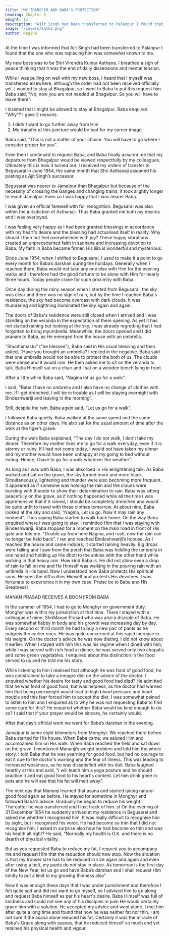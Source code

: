 ```yaml
---
title: "MY TRANSFER AND BABA’S PROTECTION"
heading: Chapter 5
weight: 12
description: "Ajit Singh had been transferred to Palanpur I found that the one who was replacing him was somewhat known to me"
image: "/covers/katha.png"
author: Nagina
---
```



At the time I was informed that Ajit Singh had been transferred to Palanpur I found that the one who was replacing him was somewhat known to me. 

My new boss was to be Shri Virendra Kumar Asthana. I breathed a sigh of peace thinking that it was the end of daily dissensions and mental tension.

While I was pulling on well with my new boss, I heard that I myself was transferred elsewhere, although the order had not been received officially yet. I wanted to stay at Bhagalpur, so I went to Baba to put this request him. Baba said, "No, now you are not needed at Bhagalpur. So you will have to leave there".

I insisted that I might be allowed to stay at Bhagalpur. Baba enquired "Why"? I gave 2 reasons.

1. I didn't want to go further away from Him
2. My transfer at this juncture would be bad for my career image

Baba said, "This is not a matter of your choice. You will have to go where I consider proper for you”.

Even then I continued to request Baba, and Baba finally assured me that my departure from Bhagalpur would be viewed respectfully by my colleagues. Ultimately this is how it turned out. I received my orders of transfer to Begusarai in June 1954, the same month that Shri Asthanaji assumed his posting as Ajit Singh’s successor.

Begusarai was nearer to Jamalpur than Bhagalpur but because of the necessity of crossing the Ganges and changing trains, it took slightly longer to reach Jamalpur. Even so I was happy that I was nearer Baba. 

I was given an official farewell with full recognition. Begusarai was also within the jurisdiction of Asthanaji. Thus Baba granted me both my desires and I was overjoyed. 

I was feeling very happy as I had been granted blessings in accordance with my heart's desire and the blessing had actualised itself in reality. Why should I then not feel overwhelmed with joy? These happy vibrations created an unprecedented faith in sadhana and increasing devotion to Baba. My faith in Baba became firmer. His liila is wonderful and mysterious. 

Since June 1954, when I shifted to Begusarai, I used to make it a point to go every month for Baba’s darshan during the holidays. Generally when I reached there, Baba would not take any one else with Him for the evening walks and I therefore had the good fortune to be alone with Him for nearly three hours. Today people crave for such proximity with Baba.

Once day during the rainy season when I started from Begusarai, the sky was clear and there was no sign of rain, but by the time I reached Baba's residence, the sky had become overcast with dark clouds. It was thundering and lightning illuminated the sky again and again.

The doors of Baba's residence were still closed when I arrived and I was standing on the veranda in the expectation of them opening. As yet it has not started raining but looking at the sky, I was already regretting that I had forgotten to bring myumbrella. Meanwhile, the doors opened and I did pranam to Baba, as He emerged from the house with an umbrella.

“Shubhamastu” (“be blessed”), Baba said in His usual blessing and then asked, “Have you brought an umbrella? I replied in the negative. Baba said that one umbrella
would not be able to protect the both of us. The clouds were dense and it would rain. He then asked me to sit on the veranda to talk. Baba Himself sat on a chair and I sat on a wooden bench lying in front. 

After a little while Baba said, “Nagina let us go for a walk". 

I said, "Baba I have no umbrella and I also have no change of clothes with me. If I get drenched, I will be in trouble as I will be staying overnight with Bindeshwariji and leaving in the morning”. 

Still, despite the rain, Baba again said, “Let us go for a walk”. 

I followed Baba quietly. Baba walked at the same speed and the same distance as on other days. He also sat for the usual amount of time after the walk at the tiger’s grave.

During the walk Baba explained, "The day I do not walk, I don't take my dinner. Therefore my mother likes me to go for a walk everyday, even if it is stormy or rainy. If I had not come today, I would not have taken my dinner and my mother would have been unhappy at my going to bed without eating. Hence, I have to go for a walk whatever the weather”.

As long as I was with Baba, I was absorbed in His enlightening talk. As Baba
walked and sat on the grave, the sky turned more and more black. Simultaneously,
lightening and thunder were also becoming more frequent. It appeared as if someone
was holding the rain and the clouds were bursting with thunder to show their
determination to rain. Baba was sitting peacefully on the grave, as if nothing happened
while all the time I was apprehensive that if it rained, I should be completely drenched
and would be quite unfit to travel with these clothes tomorrow.
At about nine, Baba looked at the sky and said, "Nagina, Let us go. Now it may
rain any moment". Thus saying Baba started to walk back home. On the way Baba
enquired where I was going to stay. I reminded Him that I was staying with
Bindeshwariji.
Baba stopped for a moment on the main road in front of His gate and told me.
"Double up from here Nagina, and rush, now the rain can no longer be held back”.
I ran and reached Bindeshwariji’s hoouse. As I reached the house and came
indoors, it started raining heavily. Big drops were falling and I saw from the porch that
Baba was holding the umbrella in one hand and holding up His dhoti to the ankles with
the other hand while walking in that heavy rain. How kind Baba is. He did not allow
even a drop of rain to fall on me and He Himself was walking in the pouring rain with an
umbrella in His hand. Now I understood how Baba protects His spiritual sons. He sees
the difficulties Himself and protects His devotees. I was fortunate to experience it in my
own case. Praise be to Baba and His Greatness!

MANAN PRASAD RECEIVES A BOON FROM BABA

In the summer of 1954, I had to go to Monghyr on government duty. Monghyr
was within my jurisdiction at that time. There I stayed with a colleague of mine, ShriManan Prasad who was also a disciple of Baba. He was somewhat flabby in body and his growth was increasing day by day. Every second or third month he had to buy a
new pair of pants as he outgrew the earlier ones. He was quite concerned at this rapid
increase in his weight. On the doctor's advice he was now dieting. I did not know about
it earlier. When I stayed with him this was his regime when I dined with him; while I was
served with rich food at dinner, he was served only two chapatis and some green
vegetables. I enquired about this distinction in the food served to us and he told me his
story.

While listening to him I realised that although he was fond of good food, he was
constrained to take a meagre diet on the advice of the doctor. I enquired whether his
desire for tasty and good food had died? He admitted that he was fond of good food,
but was helpless, as the doctor had warned him that being overweight would lead to
high blood pressure and heart trouble and this fear forced him to accept the diet. I was
somewhat pained to listen to him and I enquired as to why he was not requesting Baba
to find some cure for this? He enquired whether Baba would be kind enough to do so? I
said that if your prayer would be sincere, he certainly would.

After that day’s official work we went for Baba’s darshan in the evening.

Jamalpur is some eight kilometers from Monghyr. We reached there before Baba
started for His house. When Baba came, we saluted Him and accompanied him on His
walk. When Baba reached the field and sat down on the grave. I mentioned Mananji’s
weight problem and told him the whole story. I told Baba that he was yearning for good
food, but had no courage to eat it due to the doctor's warning and the fear of illness.
This was leading to increased weakness, as he was dissatisfied with his diet.
Baba laughed heartily at this and said, "I will teach him a yoga posture and he
should practice it and eat good food to his heart's content. Let him drink ghee in pots
and he will see that his fat will melt away”.

The next day that Mananji learned that asana and started taking natural good
food again as before. He stayed for sometime in Monghyr and followed Baba's advice.
Gradually he began to reduce his weight. Thereafter he was transferred and I lost track
of him.
st
On the evening of 31 December 1954 he suddenly arrived at my residence in
Begusarai and asked me whether I recognised him. It was really difficult to recognise
him by sight, but I recognised his voice. He had become so thin that I did not recognise
him. I asked in surprise also how he had become so thin and was his health all right?
He said, “Normally my health is O.K. and there is no dearth of physical vitality.

But as you requested Baba to reduce my fat, I request you to accompany me and
request Him that the reduction should now stop. Now the situation is that my trouser
size has to be reduced in size again and again and even after using a belt, my pants do
not stay in place. As tomorrow is the first day of the New Year, let us go and have
Baba’s darshan and I shall request Him kindly to put a limit to my growing thinness
also”

Now it was enough these days that I was under punishment and therefore I felt
quite sad and did not want to go myself, so I advised him to go along and request Baba
himself as per his heart's desire. Baba Himself was full of kindness and could not see
any of his disciples in pain He would certainly grace him with a solution. He accepted
my advice and went alone. I met him after quite a long time and found that now he was
neither fat nor thin. I am not sure if the asana alone reduced his fat. Certainly it was the
miracle of Baba's Grace along with asanas, that he reduced himself so much and yet
retained his physical health and vigour.

